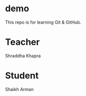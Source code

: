 # demo
This repo is for learning Git &amp; GitHub.

# Teacher 
Shraddha Khapra

# Student
Shaikh Arman
